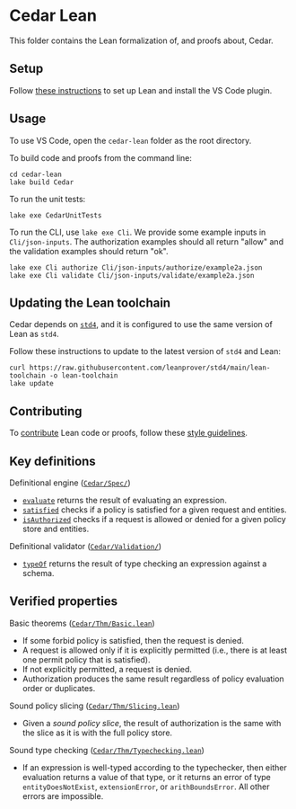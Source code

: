 # Cedar Lean

This folder contains the Lean formalization of, and proofs about, Cedar.

## Setup

Follow [these instructions](https://leanprover.github.io/lean4/doc/setup.html) to set up Lean and install the VS Code plugin.

## Usage

To use VS Code, open the `cedar-lean` folder as the root directory.

To build code and proofs from the command line:

```shell
cd cedar-lean
lake build Cedar
```

To run the unit tests:

```shell
lake exe CedarUnitTests
```

To run the CLI, use `lake exe Cli`. We provide some example inputs in `Cli/json-inputs`. The authorization examples should all return "allow" and the validation examples should return "ok".

```shell
lake exe Cli authorize Cli/json-inputs/authorize/example2a.json
lake exe Cli validate Cli/json-inputs/validate/example2a.json
```

## Updating the Lean toolchain

Cedar depends on [`std4`](https://github.com/leanprover/std4), and it is configured to use the same version of Lean as `std4`.

Follow these instructions to update to the latest version of `std4` and Lean:

```shell
curl https://raw.githubusercontent.com/leanprover/std4/main/lean-toolchain -o lean-toolchain
lake update
```

## Contributing

To [contribute](../CONTRIBUTING.md) Lean code or proofs, follow these [style guidelines](GUIDE.md).

## Key definitions

Definitional engine ([`Cedar/Spec/`](Cedar/Spec/))

* [`evaluate`](Cedar/Spec/Evaluator.lean#L76) returns the result of evaluating an expression.
* [`satisfied`](Cedar/Spec/Authorizer.lean#L27) checks if a policy is satisfied for a given request and entities.
* [`isAuthorized`](Cedar/Spec/Authorizer.lean#L38) checks if a request is allowed or denied for a given policy store and entities.

Definitional validator ([`Cedar/Validation/`](Cedar/Validation/))

* [`typeOf`](Cedar/Validation/Typechecker.lean#L235) returns the result of type checking an expression against a schema.

## Verified properties

Basic theorems ([`Cedar/Thm/Basic.lean`](Cedar/Thm/Basic.lean))

* If some forbid policy is satisfied, then the request is denied.
* A request is allowed only if it is explicitly permitted (i.e., there is at least one permit policy that is satisfied).
* If not explicitly permitted, a request is denied.
* Authorization produces the same result regardless of policy evaluation order or duplicates.

Sound policy slicing ([`Cedar/Thm/Slicing.lean`](Cedar/Thm/Slicing.lean))

* Given a _sound policy slice_, the result of authorization is the same with the slice as it is with the full policy store.

Sound type checking ([`Cedar/Thm/Typechecking.lean`](Cedar/Thm/Typechecking.lean))

* If an expression is well-typed according to the typechecker, then either evaluation returns a value of that type, or it returns an error of type
`entityDoesNotExist`, `extensionError`, or `arithBoundsError`. All other errors are impossible.
